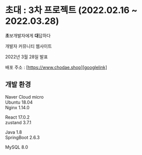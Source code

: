 # 초대 : 3차 프로젝트 (2022.02.16 ~ 2022.03.28)
**초**보개발자에게 **대**답하다   
   
개발자 커뮤니티 웹사이트
   
2022년 3월 28일 발표
   
    
배포 주소 : [https://www.chodae.shop][googlelink]

[googlelink]: https://www.chodae.shop "초대"

## 개발 환경 
Naver Cloud micro   
Ubuntu 18.04    
Nginx 1.14.0
   
React 17.0.2       
zustand 3.7.1   
   
Java 1.8   
SpringBoot 2.6.3         

MySQL 8.0      
